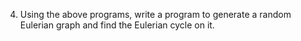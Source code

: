 4. Using the above programs, write a program to generate a random Eulerian graph and find the Eulerian cycle on it.
